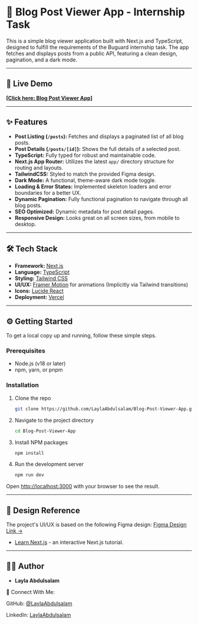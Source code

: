 # 🧪 Blog Post Viewer App - Internship Task

This is a simple blog viewer application built with Next.js and TypeScript, designed to fulfill the requirements of the Buguard internship task. The app fetches and displays posts from a public API, featuring a clean design, pagination, and a dark mode.

---

## 🚀 Live Demo

**[[Click here: Blog Post Viewer App](https://blog-post-viewer-app-git-main-layla-abdulsalam-ahmeds-projects.vercel.app/posts)]**

---

## ✨ Features

-   **Post Listing (`/posts`):** Fetches and displays a paginated list of all blog posts.
-   **Post Details (`/posts/[id]`):** Shows the full details of a selected post.
-   **TypeScript:** Fully typed for robust and maintainable code.
-   **Next.js App Router:** Utilizes the latest `app/` directory structure for routing and layouts.
-   **TailwindCSS:** Styled to match the provided Figma design.
-   **Dark Mode:** A functional, theme-aware dark mode toggle.
-   **Loading & Error States:** Implemented skeleton loaders and error boundaries for a better UX.
-   **Dynamic Pagination:** Fully functional pagination to navigate through all blog posts.
-   **SEO Optimized:** Dynamic metadata for post detail pages.
-   **Responsive Design:** Looks great on all screen sizes, from mobile to desktop.

---

## 🛠️ Tech Stack

-   **Framework:** [Next.js](https://nextjs.org/)
-   **Language:** [TypeScript](https://www.typescriptlang.org/)
-   **Styling:** [Tailwind CSS](https://tailwindcss.com/)
-   **UI/UX:** [Framer Motion](https://www.framer.com/motion/) for animations (Implicitly via Tailwind transitions)
-   **Icons:** [Lucide React](https://lucide.dev/)
-   **Deployment:** [Vercel](https://vercel.com/)

---

## ⚙️ Getting Started

To get a local copy up and running, follow these simple steps.

### Prerequisites

-   Node.js (v18 or later)
-   npm, yarn, or pnpm

### Installation

1.  Clone the repo
    ```sh
    git clone https://github.com/LaylaAbdulsalam/Blog-Post-Viewer-App.git
    ```
2.  Navigate to the project directory
    ```sh
    cd Blog-Post-Viewer-App
    ```
3.  Install NPM packages
    ```sh
    npm install
    ```
4.  Run the development server
    ```sh
    npm run dev
    ```

Open [http://localhost:3000](http://localhost:3000) with your browser to see the result.

---

## 🎨 Design Reference

The project's UI/UX is based on the following Figma design:
[Figma Design Link →](https://www.figma.com/design/xH1KctQJ1NRvH5w8aed4n8/The-Blog---Buguard-Task)
- [Learn Next.js](https://nextjs.org/learn) - an interactive Next.js tutorial.

---

## 👩‍💻 Author


- **Layla Abdulsalam**

💌 Connect With Me:

GitHub: [@LaylaAbdulsalam](https://github.com/LaylaAbdulsalam)

LinkedIn: [LaylaAbdulsalam](https://www.linkedin.com/in/layla-abdulsalam-092847204/)
